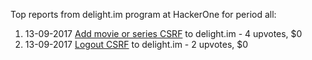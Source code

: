 Top reports from delight.im program at HackerOne for period all:

1. 13-09-2017 [Add movie or series CSRF](https://hackerone.com/reports/267865) to delight.im - 4 upvotes, $0
2. 13-09-2017 [Logout CSRF](https://hackerone.com/reports/267867) to delight.im - 2 upvotes, $0
